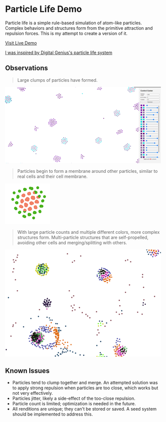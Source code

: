 # Particle Life Demo
Particle life is a simple rule-based simulation of atom-like particles. Complex behaviors and structures form from the primitive attraction and repulsion forces. This is my attempt to create a version of it.

[Visit Live Demo](https://itsanoch.github.io/particle-life/)

[I was inspired by Digital Genius's particle life system](https://www.youtube.com/watch?v=4vk7YvBYpOs&t=305s)

## Observations
>Large clumps of particles have formed.

![Clumps of particles](./assets/demo_of_clumps.png)

>Particles begin to form a membrane around other particles, similar to real cells and their cell membrane.

![Particles in the structure of a cell](./assets/membrane.png)

>With large particle counts and multiple different colors, more complex structures form. Multi-particle structures that are self-propelled, avoiding other cells and merging/splitting with others.

![Multiple complex self-propelled structures](./assets/complex_structures.png)

## Known Issues
- Particles tend to clump together and merge. An attempted solution was to apply strong repulsion when particles are too close, which works but not very effectively.
- Particles jitter, likely a side-effect of the too-close repulsion.
- Particle count is limited; optimization is needed in the future.
- All renditions are unique; they can't be stored or saved. A seed system should be implemented to address this.
